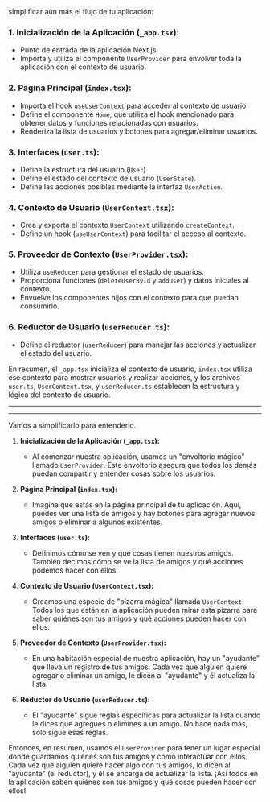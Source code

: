 simplificar aún más el flujo de tu aplicación:

### 1. Inicialización de la Aplicación (`_app.tsx`):

- Punto de entrada de la aplicación Next.js.
- Importa y utiliza el componente `UserProvider` para envolver toda la aplicación con el contexto de usuario.

### 2. Página Principal (`index.tsx`):

- Importa el hook `useUserContext` para acceder al contexto de usuario.
- Define el componente `Home`, que utiliza el hook mencionado para obtener datos y funciones relacionadas con usuarios.
- Renderiza la lista de usuarios y botones para agregar/eliminar usuarios.

### 3. Interfaces (`user.ts`):

- Define la estructura del usuario (`User`).
- Define el estado del contexto de usuario (`UserState`).
- Define las acciones posibles mediante la interfaz `UserAction`.

### 4. Contexto de Usuario (`UserContext.tsx`):

- Crea y exporta el contexto `UserContext` utilizando `createContext`.
- Define un hook (`useUserContext`) para facilitar el acceso al contexto.

### 5. Proveedor de Contexto (`UserProvider.tsx`):

- Utiliza `useReducer` para gestionar el estado de usuarios.
- Proporciona funciones (`deleteUserById` y `addUser`) y datos iniciales al contexto.
- Envuelve los componentes hijos con el contexto para que puedan consumirlo.

### 6. Reductor de Usuario (`userReducer.ts`):

- Define el reductor (`userReducer`) para manejar las acciones y actualizar el estado del usuario.

En resumen, el `_app.tsx` inicializa el contexto de usuario, `index.tsx` utiliza ese contexto para mostrar usuarios y realizar acciones, y los archivos `user.ts`, `UserContext.tsx`, y `userReducer.ts` establecen la estructura y lógica del contexto de usuario.

---
---

Vamos a simplificarlo para entenderlo.

1. **Inicialización de la Aplicación (`_app.tsx`):**
   - Al comenzar nuestra aplicación, usamos un "envoltorio mágico" llamado `UserProvider`. Este envoltorio asegura que todos los demás puedan compartir y entender cosas sobre los usuarios.

2. **Página Principal (`index.tsx`):**
   - Imagina que estás en la página principal de tu aplicación. Aquí, puedes ver una lista de amigos y hay botones para agregar nuevos amigos o eliminar a algunos existentes.

3. **Interfaces (`user.ts`):**
   - Definimos cómo se ven y qué cosas tienen nuestros amigos. También decimos cómo se ve la lista de amigos y qué acciones podemos hacer con ellos.

4. **Contexto de Usuario (`UserContext.tsx`):**
   - Creamos una especie de "pizarra mágica" llamada `UserContext`. Todos los que están en la aplicación pueden mirar esta pizarra para saber quiénes son tus amigos y qué acciones pueden hacer con ellos.

5. **Proveedor de Contexto (`UserProvider.tsx`):**
   - En una habitación especial de nuestra aplicación, hay un "ayudante" que lleva un registro de tus amigos. Cada vez que alguien quiere agregar o eliminar un amigo, le dicen al "ayudante" y él actualiza la lista.

6. **Reductor de Usuario (`userReducer.ts`):**
   - El "ayudante" sigue reglas específicas para actualizar la lista cuando le dices que agregues o elimines a un amigo. No hace nada más, solo sigue esas reglas.

Entonces, en resumen, usamos el `UserProvider` para tener un lugar especial donde guardamos quiénes son tus amigos y cómo interactuar con ellos. Cada vez que alguien quiere hacer algo con tus amigos, lo dicen al "ayudante" (el reductor), y él se encarga de actualizar la lista. ¡Así todos en la aplicación saben quiénes son tus amigos y qué cosas pueden hacer con ellos!